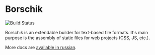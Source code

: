 # Borschik
[![Build Status](https://secure.travis-ci.org/veged/borschik.png?branch=master)](http://travis-ci.org/veged/borschik)

Borschik is an extendable builder for text-based file formats.
It's main purpose is the assembly of static files for web projects (CSS, JS, etc.).

More docs are [available in russian](/veged/borschik/blob/master/README.ru.md).

<!-- Yandex.Metrika counter -->
<img src="//mc.yandex.ru/watch/12831025" style="position:absolute; left:-9999px;" alt="" />
<!-- /Yandex.Metrika counter -->
